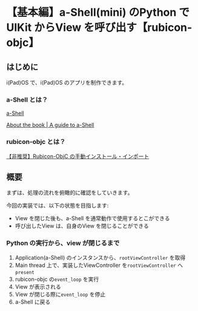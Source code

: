 # 【基本編】a-Shell(mini) のPython でUIKit からView を呼び出す【rubicon-objc】


## はじめに

i(Pad)OS で、i(Pad)OS のアプリを制作できます。

### a-Shell とは？

[a-Shell](https://holzschu.github.io/a-Shell_iOS/)


[About the book | A guide to a-Shell](https://bianshen00009.gitbook.io/a-guide-to-a-shell)

### rubicon-objc とは？


[【非推奨】Rubicon-ObjC の手動インストール・インポート](https://zenn.dev/pometa/articles/466cd4b39f9684)


## 概要

まずは、処理の流れを俯瞰的に確認をしていきます。

今回の実装では、以下の状態を目指します:
- View を閉じた後も、a-Shell を通常動作で使用するとこができる
- 呼び出したView は、自身のView を閉じることができる


### Python の実行から、view が閉じるまで

1. Application(a-Shell) のインスタンスから、`rootViewController` を取得
1. Main thread 上で、実装したViewController を`rootViewController` へ`present`
1. rubicon-objc の`event_loop` を実行
1. View が表示される
1. View が閉じる際に`event_loop` を停止
1. a-Shell に戻る


